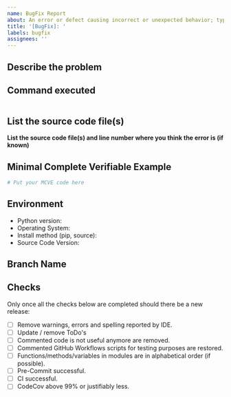 ```yaml
---
name: BugFix Report
about: An error or defect causing incorrect or unexpected behavior; typically fixed in regular development cycles.
title: '[BugFix]: '
labels: bugfix
assignees: ''
---
```


## Describe the problem

## Command executed

```bash

```

## List the source code file(s)

**List the source code file(s) and line number where you think the error is (if known)**

## Minimal Complete Verifiable Example

<!-- See http://matthewrocklin.com/blog/work/2018/02/28/minimal-bug-reports or https://stackoverflow.com/help/mcve for an example -->

```python
# Put your MCVE code here
```

## Environment

- Python version:
- Operating System:
- Install method (pip, source):
- Source Code Version:

## Branch Name

<!--Will be provided by owner -->

## Checks
Only once all the checks below are completed should there be a new release:

- [ ] Remove warnings, errors and spelling reported by IDE.
- [ ] Update / remove ToDo's
- [ ] Commented code is not useful anymore are removed.
- [ ] Commented GitHub Workflows scripts for testing purposes are restored.
- [ ] Functions/methods/variables in modules are in alphabetical order (if possible).
- [ ] Pre-Commit successful.
- [ ] CI successful.
- [ ] CodeCov above 99% or justifiably less.
